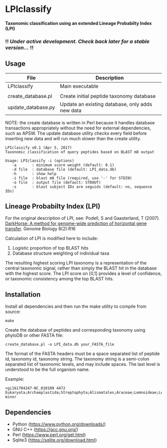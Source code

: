 # LPIclassify
#### Taxonomic classification using an extended Lineage Probabilty Index (LPI)

### :bangbang: *Under active development. Check back later for a stable version...* :bangbang:

Usage
-----

| File | Description |
|------|-------------|
| LPIclassify | Main executable |
|  |  |
| create_database.pl | Create initial peptide taxonomy database |
| update_database.py | Update an existing database, only adds new data |


NOTE: the create database is written in Perl because it handles database transactions appropriately without the need for external dependencies, such as APSW. The update database utility checks every field before inserting new data and will run much slower than the create utility.


```
LPIclassify v0.1 (Apr 5, 2017)
Taxonomic classification of query peptides based on BLAST m8 output

Usage: LPIclassify -i (options)
   -a       : minimum score weight (default: 0.1)
   -d file  : database file (default: LPI_data.db)
   -h       : show help
   -i file  : blast m8 file (required, use '-' for STDIN)
   -o file  : output file (default: STDOUT)
   -s       : blast subject IDs are seguids (default: no, sequence IDs)

```

Lineage Probabilty Index (LPI)
------------------------------
For the original description of LPI, see: Podell, S and Gaasterland, T (2007). [DarkHorse: A method for genome-wide prediction of horizontal gene transfer](http://genomebiology.com/2007/8/2/R16). Genome Biology 8(2):R16

Calculation of LPI is modified here to include:
1. Logistic proportion of top BLAST hits
2. Database structure weighting of individual taxa

The resulting highest scoring LPI taxonomy is a representation of the central taxonomic signal, rather than simply the BLAST hit in the database with the highest score. The LPI score on [0,1] provides a level of confidence, or taxonomic consistency among the top BLAST hits.

Installation
------------

Install all dependencies and then run the make utility to compile from source:
```
make
```

Create the database of peptides and corresponding taxonomy using phyloDB or other FASTA file:
```
create_database.pl -o LPI_data.db your_FASTA_file
```
The format of the FASTA headers must be a space separated list of peptide id, taxonomy id, taxonomy string. The taxonomy string is a semi-colon separated list of taxonomic levels, and may include spaces. The last level is understood to be the full organism name.

Example:
```
>gi161784247-NC_010109 4472 Eukaryota;Archaeplastida;Streptophyta;Alismatales;Araceae;Lemnoideae;Lemna;Lemna minor
```

Dependencies
------------

* Python (https://www.python.org/downloads/)
* GNU C++ (https://gcc.gnu.org/)
* Perl (https://www.perl.org/get.html)
* Sqlite3 (https://sqlite.org/download.html)
